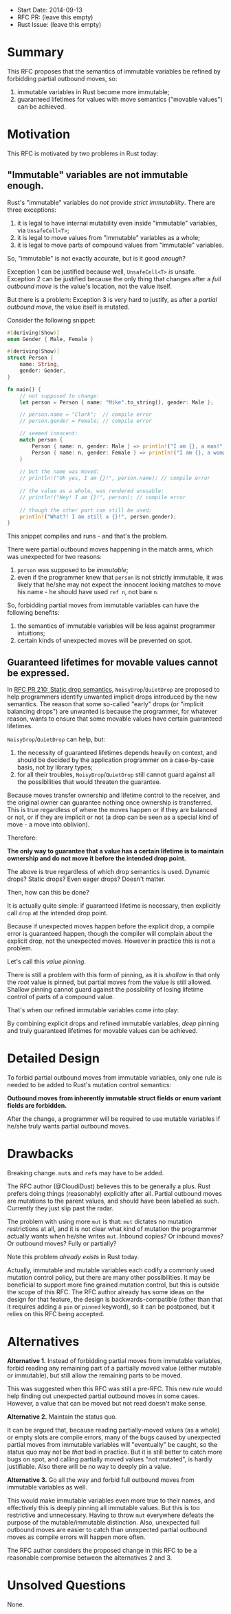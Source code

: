 - Start Date: 2014-09-13
- RFC PR: (leave this empty)
- Rust Issue: (leave this empty)


# Summary

This RFC proposes that the semantics of immutable variables be refined by forbidding partial outbound moves, so:

1. immutable variables in Rust become more immutable;
2. guaranteed lifetimes for values with move semantics ("movable values") can be achieved.

# Motivation

This RFC is motivated by two problems in Rust today:

## "Immutable" variables are not immutable enough.

Rust's "immutable" variables do *not* provide *strict immutability*. There are three exceptions:

1. it is legal to have internal mutability even inside "immutable" variables, via `UnsafeCell<T>`;
2. it is legal to move values from "immutable" variables as a whole;
3. it is legal to move parts of compound values from "immutable" variables.

So, "immutable" is not exactly accurate, but is it good *enough*?

Exception 1 can be justified because well, `UnsafeCell<T>` *is* unsafe.
Exception 2 can be justified because the only thing that changes after a *full outbound move* is the value's location, not the value itself.

But there is a problem: Exception 3 is very hard to justify, as after a *partial outbound move*, the value itself is mutated.

Consider the following snippet:

```rust
#[deriving(Show)]
enum Gender { Male, Female }

#[deriving(Show)]
struct Person {
    name: String,
	gender: Gender,
}

fn main() {
    // not supposed to change:
    let person = Person { name: "Mike".to_string(), gender: Male };

    // person.name = "Clark";  // compile error
    // person.gender = Female; // compile error

    // seemed innocent:
    match person {
        Person { name: n, gender: Male } => println!("I am {}, a man!", n),
        Person { name: n, gender: Female } => println!("I am {}, a woman.", n),
    }
    
    // but the name was moved:
    // println!("Oh yes, I am {}!", person.name); // compile error
    
    // the value as a whole, was rendered unusable:
    // println!("Hey! I am {}!", person); // compile error
    
    // though the other part can still be used:
    println!("What?! I am still a {}!", person.gender);
}
```

This snippet compiles and runs - and that's the problem.

There were partial outbound moves happening in the match arms, which was unexpected for two reasons:

1. `person` was supposed to be *immutable*;
2. even if the programmer knew that `person` is not strictly immutable, it was likely that he/she may not expect the innocent looking matches to move his name - he should have used `ref n`, not bare `n`.

So, forbidding partial moves from immutable variables can have the following benefits:

1. the semantics of immutable variables will be less against programmer intuitions;
2. certain kinds of unexpected moves will be prevented on spot.

## Guaranteed lifetimes for movable values cannot be expressed.

In [RFC PR 210: Static drop semantics](https://github.com/rust-lang/rfcs/pull/210), `NoisyDrop`/`QuietDrop` are proposed to help programmers identify unwanted implicit drops introduced by the new semantics. The reason that some so-called "early" drops (or "implicit balancing drops") are unwanted is because the programmer, for whatever reason, wants to ensure that some movable values have certain guaranteed lifetimes.

`NoisyDrop`/`QuietDrop` can help, but:

1. the necessity of guaranteed lifetimes depends heavily on context, and should be decided by the application programmer on a case-by-case basis, not by library types;
2. for all their troubles, `NoisyDrop`/`QuietDrop` still cannot guard against all the possibilities that would threaten the guarantee.

Because moves transfer ownership and lifetime control to the receiver, and the original owner can guarantee nothing once ownership is transferred. This is true regardless of where the moves happen or if they are balanced or not, or if they are implicit or not (a drop can be seen as a special kind of move - a move into oblivion).

Therefore:

**The only way to guarantee that a value has a certain lifetime is to maintain ownership and do not move it before the intended drop point.**

The above is true regardless of which drop semantics is used. Dynamic drops? Static drops? Even eager drops? Doesn't matter.

Then, how can this be done?

It is actually quite simple: if guaranteed lifetime is necessary, then explicitly call `drop` at the intended drop point.

Because if unexpected moves happen before the explicit drop, a compile error is guaranteed happen, though the compiler will complain about the explicit drop, not the unexpected moves. However in practice this is not a problem.

Let's call this *value pinning*.

There is still a problem with this form of pinning, as it is *shallow* in that only the *root* value is pinned, but partial moves from the value is still allowed. Shallow pinning cannot guard against the possibility of losing lifetime control of parts of a compound value.

That's when our refined immutable variables come into play:

By combining explicit drops and refined immutable variables, *deep* pinning and truly guaranteed lifetimes for movable values can be achieved.

# Detailed Design

To forbid partial outbound moves from immutable variables, only one rule is needed to be added to Rust's mutation control semantics:

**Outbound moves from inherently immutable struct fields or enum variant fields are forbidden.**

After the change, a programmer will be required to use mutable variables if he/she truly wants partial outbound moves.

# Drawbacks

Breaking change. `mut`s and `ref`s may have to be added.

The RFC author (@CloudiDust) believes this to be generally a plus. Rust prefers doing things (reasonably) explicitly after all. Partial outbound moves are mutations to the parent values, and should have been labelled as such. Currently they just slip past the radar.

The problem with using more `mut` is that: `mut` dictates no mutation restrictions at all, and it is not clear what kind of mutation the programmer actually wants when he/she writes `mut`. Inbound copies? Or inbound moves? Or outbound moves? Fully or partially?

Note this problem *already exists* in Rust today.

Actually, immutable and mutable variables each codify a commonly used mutation control policy, but there are many other possibilities. It may be beneficial to support more fine grained mutation control, but this is outside the scope of this RFC. The RFC author already has some ideas on the design for that feature, the design is backwards-compatible (other than that it requires adding a `pin` or `pinned` keyword), so it can be postponed, but it relies on this RFC being accepted.

# Alternatives

**Alternative 1.** Instead of forbidding partial moves from immutable variables, forbid reading any remaining part of a partially moved value (either mutable or immutable), but still allow the remaining parts to be moved.

This was suggested when this RFC was still a pre-RFC. This new rule would help finding out unexpected partial outbound moves in some cases. However, a value that can be moved but not read doesn't make sense.
 
**Alternative 2.** Maintain the status quo.

It can be argued that, because reading partially-moved values (as a whole) or empty slots are compile errors, many of the bugs caused by unexpected partial moves from immutable variables will "eventually" be caught, so the status quo may not be *that* bad in practice. But it is still better to catch more bugs on spot, and calling partially moved values "not mutated", is hardly justifiable. Also there will be no way to deeply pin a value.

**Alternative 3.** Go all the way and forbid full outbound moves from immutable variables as well.

This would make immutable variables even more true to their names, and effectively this is deeply pinning all immutable values. But this is too restrictive and unnecessary. Having to throw `mut` everywhere defeats the purpose of the mutable/immutable distinction. Also, unexpected full outbound moves are easier to catch than unexpected partial outbound moves as compile errors will happen more often.

The RFC author considers the proposed change in this RFC to be a reasonable compromise between the alternatives 2 and 3. 

# Unsolved Questions

None.
